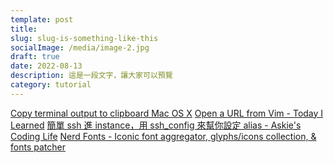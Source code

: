 ```yaml
---
template: post
title:
slug: slug-is-something-like-this
socialImage: /media/image-2.jpg
draft: true
date: 2022-08-13
description: 這是一段文字，讓大家可以預覽
category: tutorial
---
```


[Copy terminal output to clipboard Mac OS X](https://www.garron.me/en/bits/mac-os-x-copy-terminal-output-to-clipboard.html)
[Open a URL from Vim - Today I Learned](https://til.hashrocket.com/posts/69e7479ab9-open-a-url-from-vim)
[簡單 ssh 進 instance，用 ssh_config 來幫你設定 alias - Askie's Coding Life](https://askie.today/lets-set-ssh-config/)
[Nerd Fonts - Iconic font aggregator, glyphs/icons collection, & fonts patcher](https://www.nerdfonts.com/)
